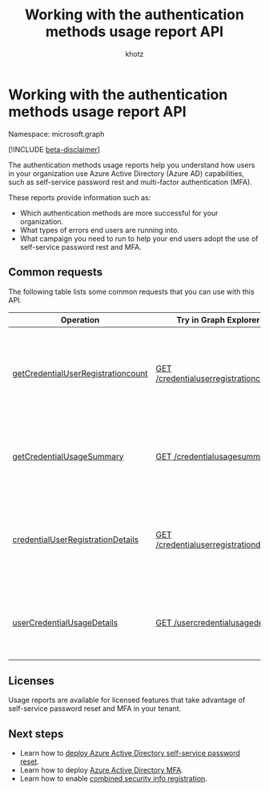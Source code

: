 ﻿---
title: "Working with the authentication methods usage report API"
description: "The authentication methods usage report helps an organization understand how their end users are using Azure Active Directory capabilities such as self-service password reset and multi-factor authentication (MFA)."
localization_priority: Normal
author: "khotz"
ms.prod: "microsoft-identity-platform"
doc_type: "conceptualPageType"
---

# Working with the authentication methods usage report API

Namespace: microsoft.graph

[!INCLUDE [beta-disclaimer](../../includes/beta-disclaimer.md)]

The authentication methods usage reports help you understand how users in your organization use Azure Active Directory (Azure AD) capabilities, such as self-service password rest and multi-factor authentication (MFA).

These reports provide information such as:

- Which authentication methods are more successful for your organization. 
- What types of errors end users are running into.
- What campaign you need to run to help your end users adopt the use of self-service password rest and MFA.

## Common requests

The following table lists some common requests that you can use with this API.

| Operation                                                                                                        | Try in Graph Explorer                                                                                                                                          | Description                                                                           |
| ---------------------------------------------------------------------------------------------------------------- | -------------------------------------------------------------------------------------------------------------------------------------------------------------- | ------------------------------------------------------------------------------------- |
| [getCredentialUserRegistrationcount](/graph/api/resources/credentialuserregistrationcount?view=graph-rest-beta)  | [GET /credentialuserregistrationcount](https://developer.microsoft.com/graph/graph-explorer?request=reports/getCredentialUserRegistrationcount()&version=beta) | Get the number of users registered for self-service password reset and MFA.           |
| [getCredentialUsageSummary](/graph/api/resources/credentialusagesummary?view=graph-rest-beta)                    | [GET /credentialusagesummary](https://developer.microsoft.com/graph/graph-explorer?request=reports/getCredentialUsageSummary&version=beta)                     | Get the number of users using self-service password reset.                            |
| [credentialUserRegistrationDetails](/graph/api/resources/credentialuserregistrationdetails?view=graph-rest-beta) | [GET /credentialuserregistrationdetails](https://developer.microsoft.com/graph/graph-explorer?request=reports/credentialUserRegistrationDetails&version=beta)  | Get the user details for self-service password reset and MFA registration activities. |
| [userCredentialUsageDetails](/graph/api/resources/usercredentialusagedetails?view=graph-rest-beta)               | [GET /usercredentialusagedetails](https://developer.microsoft.com/graph/graph-explorer?request=reports/userCredentialUsageDetails&version=beta)                | Get user details for all self-service password reset activities.                      |

## Licenses

Usage reports are available for licensed features that take advantage of self-service password reset and MFA in your tenant.

## Next steps

- Learn how to [deploy Azure Active Directory self-service password reset](/azure/active-directory/authentication/howto-sspr-deployment).
- Learn how to deploy [Azure Active Directory MFA](/azure/active-directory/authentication/howto-mfa-getstarted).
- Learn how to enable [combined security info registration](/azure/active-directory/authentication/howto-registration-mfa-sspr-combined).